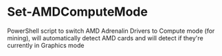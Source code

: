 # Set-AMDComputeMode
PowerShell script to switch AMD Adrenalin Drivers to Compute mode (for mining), will automatically detect AMD cards and will detect if they're currently in Graphics mode
